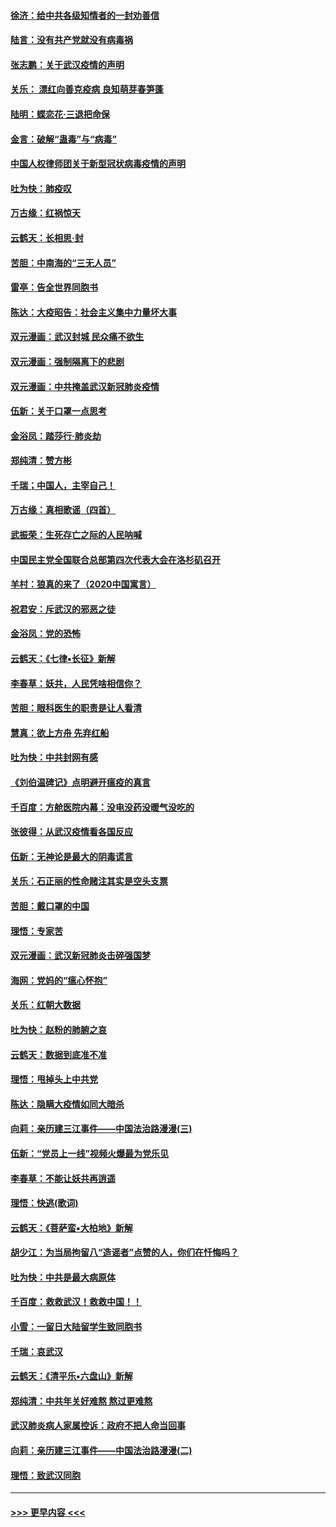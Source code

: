 #### [徐济：给中共各级知情者的一封劝善信](../pages/nsc993/n11868561.md?t=02151433) 
#### [陆言：没有共产党就没有病毒祸](../pages/nsc993/n11868232.md?t=02151433) 
#### [张志鹏：关于武汉疫情的声明](../pages/nsc993/n11867182.md?t=02151433) 
#### [关乐： 漂红向善克疫病 良知萌芽春笋蓬](../pages/nsc993/n11865710.md?t=02151433) 
#### [陆明：蝶恋花‧三退把命保](../pages/nsc993/n11865673.md?t=02151433) 
#### [金言：破解“蛊毒”与“病毒”](../pages/nsc993/n11864103.md?t=02151433) 
#### [中国人权律师团关于新型冠状病毒疫情的声明](../pages/nsc993/n11864249.md?t=02151433) 
#### [吐为快：肺疫叹](../pages/nsc993/n11864027.md?t=02151433) 
#### [万古缘：红祸惊天](../pages/nsc993/n11864079.md?t=02151433) 
#### [云鹤天：长相思‧封](../pages/nsc993/n11864006.md?t=02151433) 
#### [苦胆：中南海的“三无人员”](../pages/nsc993/n11862997.md?t=02151433) 
#### [雷亭：告全世界同胞书](../pages/nsc993/n11862572.md?t=02151433) 
#### [陈达：大疫昭告：社会主义集中力量坏大事](../pages/nsc993/n11859419.md?t=02151433) 
#### [双元漫画：武汉封城 民众痛不欲生](../pages/nsc993/n11859287.md?t=02151433) 
#### [双元漫画：强制隔离下的悲剧](../pages/nsc993/n11859244.md?t=02151433) 
#### [双元漫画：中共掩盖武汉新冠肺炎疫情](../pages/nsc993/n11858249.md?t=02151433) 
#### [伍新：关于口罩一点思考](../pages/nsc993/n11859195.md?t=02151433) 
#### [金浴凤：踏莎行‧肺炎劫](../pages/nsc993/n11858227.md?t=02151433) 
#### [郑纯清：赞方彬](../pages/nsc993/n11856803.md?t=02151433) 
#### [千瑞；中国人，主宰自己！](../pages/nsc993/n11856793.md?t=02151433) 
#### [万古缘：真相歌谣（四首）](../pages/nsc993/n11856263.md?t=02151433) 
#### [武振荣：生死存亡之际的人民呐喊](../pages/nsc993/n11856256.md?t=02151433) 
#### [中国民主党全国联合总部第四次代表大会在洛杉矶召开](../pages/nsc993/n11856344.md?t=02151433) 
#### [羊村：狼真的来了（2020中国寓言）](../pages/nsc993/n11856229.md?t=02151433) 
#### [祝君安：斥武汉的邪恶之徒](../pages/nsc993/n11855861.md?t=02151433) 
#### [金浴凤：党的恐怖](../pages/nsc993/n11855849.md?t=02151433) 
#### [云鹤天：《七律▪长征》新解](../pages/nsc993/n11855479.md?t=02151433) 
#### [李春草：妖共，人民凭啥相信你？](../pages/nsc993/n11855196.md?t=02151433) 
#### [苦胆：眼科医生的职责是让人看清](../pages/nsc993/n11853840.md?t=02151433) 
#### [慧真：欲上方舟 先弃红船](../pages/nsc993/n11853483.md?t=02151433) 
#### [吐为快：中共封网有感](../pages/nsc993/n11852575.md?t=02151433) 
#### [《刘伯温碑记》点明避开瘟疫的真言](../pages/nsc993/n11852128.md?t=02151433) 
#### [千百度：方舱医院内幕：没电没药没暖气没吃的](../pages/nsc993/n11850211.md?t=02151433) 
#### [张彼得：从武汉疫情看各国反应](../pages/nsc993/n11850102.md?t=02151433) 
#### [伍新：无神论是最大的阴毒谎言](../pages/nsc993/n11846129.md?t=02151433) 
#### [关乐：石正丽的性命赌注其实是空头支票](../pages/nsc993/n11846109.md?t=02151433) 
#### [苦胆：戴口罩的中国](../pages/nsc993/n11845576.md?t=02151433) 
#### [理悟：专家苦](../pages/nsc993/n11845564.md?t=02151433) 
#### [双元漫画：武汉新冠肺炎击碎强国梦](../pages/nsc993/n11843320.md?t=02151433) 
#### [海网：党妈的“瘟心怀抱”](../pages/nsc993/n11840740.md?t=02151433) 
#### [关乐：红朝大数据](../pages/nsc993/n11840675.md?t=02151433) 
#### [吐为快：赵粉的肺腑之哀](../pages/nsc993/n11840618.md?t=02151433) 
#### [云鹤天：数据到底准不准](../pages/nsc993/n11840325.md?t=02151433) 
#### [理悟：甩掉头上中共党](../pages/nsc993/n11838826.md?t=02151433) 
#### [陈达：隐瞒大疫情如同大暗杀](../pages/nsc993/n11838771.md?t=02151433) 
#### [向莉：亲历建三江事件——中国法治路漫漫(三)](../pages/nsc993/n11831825.md?t=02151433) 
#### [伍新：“党员上一线”视频火爆最为党乐见](../pages/nsc993/n11838200.md?t=02151433) 
#### [李春草：不能让妖共再逍遥](../pages/nsc993/n11838102.md?t=02151433) 
#### [理悟：快逃(歌词)](../pages/nsc993/n11838083.md?t=02151433) 
#### [云鹤天：《菩萨蛮▪大柏地》新解](../pages/nsc993/n11838059.md?t=02151433) 
#### [胡少江：为当局拘留八“造谣者”点赞的人，你们在忏悔吗？](../pages/nsc993/n11836801.md?t=02151433) 
#### [吐为快：中共是最大病原体](../pages/nsc993/n11836748.md?t=02151433) 
#### [千百度：救救武汉！救救中国！！](../pages/nsc993/n11836145.md?t=02151433) 
#### [小雪：一留日大陆留学生致同胞书](../pages/nsc993/n11834624.md?t=02151433) 
#### [千瑞：哀武汉](../pages/nsc993/n11833647.md?t=02151433) 
#### [云鹤天：《清平乐▪六盘山》新解](../pages/nsc993/n11833611.md?t=02151433) 
#### [郑纯清：中共年关好难熬 熬过更难熬](../pages/nsc993/n11833489.md?t=02151433) 
#### [武汉肺炎病人家属控诉：政府不把人命当回事](../pages/nsc993/n11833205.md?t=02151433) 
#### [向莉：亲历建三江事件——中国法治路漫漫(二)](../pages/nsc993/n11829102.md?t=02151433) 
#### [理悟：致武汉同胞](../pages/nsc993/n11831522.md?t=02151433) 

----
#### [ >>> 更早内容 <<< ](../indexes/nsc993-earlier.md)

